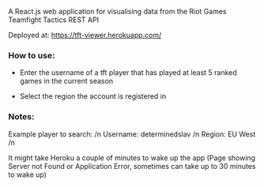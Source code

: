 A React.js web application for visualising data from the Riot Games Teamfight Tactics REST API

Deployed at: https://tft-viewer.herokuapp.com/ 

### How to use:

- Enter the username of a tft player that has played at least 5 ranked games in the current season

- Select the region the account is registered in

### Notes:

Example player to search: /n
Username: determinedslav /n
Region: EU West /n

It might take Heroku a couple of minutes to wake up the app (Page showing Server not Found or Application Error, sometimes can take up to 30 minutes to wake up)
